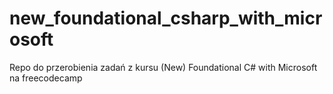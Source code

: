 # new_foundational_csharp_with_microsoft
Repo do przerobienia zadań z kursu (New) Foundational C# with Microsoft na freecodecamp
